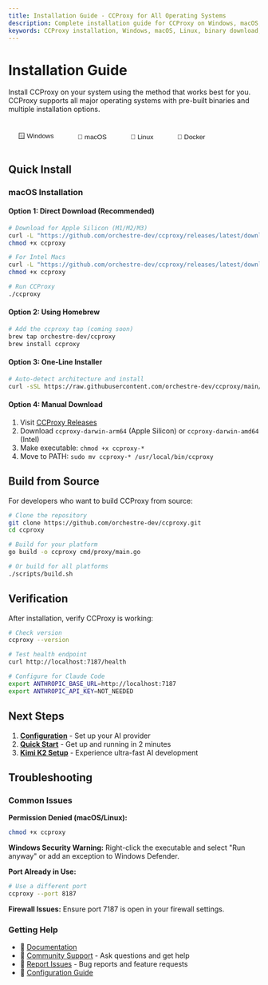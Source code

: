 ```yaml
---
title: Installation Guide - CCProxy for All Operating Systems
description: Complete installation guide for CCProxy on Windows, macOS, and Linux. Download binaries, use package managers, or build from source.
keywords: CCProxy installation, Windows, macOS, Linux, binary download, package manager, Docker, build from source
---
```


# Installation Guide

<SocialShare />

Install CCProxy on your system using the method that works best for you. CCProxy supports all major operating systems with pre-built binaries and multiple installation options.

<div id="os-detection" class="os-detection">
  <div class="os-tabs">
    <button class="os-tab" data-os="windows" onclick="switchOS('windows')">🪟 Windows</button>
    <button class="os-tab" data-os="macos" onclick="switchOS('macos')">🍎 macOS</button>
    <button class="os-tab" data-os="linux" onclick="switchOS('linux')">🐧 Linux</button>
    <button class="os-tab" data-os="docker" onclick="switchOS('docker')">🐳 Docker</button>
  </div>
</div>

## Quick Install

<div class="os-content" id="windows-content">

### Windows Installation

#### Option 1: Direct Download (Recommended)
```powershell
# Download latest Windows binary
Invoke-WebRequest -Uri "https://github.com/orchestre-dev/ccproxy/releases/latest/download/ccproxy-windows-amd64.exe" -OutFile "ccproxy.exe"

# Make executable and run
.\ccproxy.exe
```

#### Option 2: Using Scoop
```powershell
# Add the ccproxy bucket (coming soon)
scoop bucket add ccproxy https://github.com/orchestre-dev/ccproxy-scoop
scoop install ccproxy
```

#### Option 3: Using Chocolatey
```powershell
# Install via Chocolatey (coming soon)
choco install ccproxy
```

#### Option 4: Manual Download
1. Visit [CCProxy Releases](https://github.com/orchestre-dev/ccproxy/releases/latest)
2. Download `ccproxy-windows-amd64.exe`
3. Place in your preferred directory
4. Run from Command Prompt or PowerShell

</div>

<div class="os-content" id="macos-content">

### macOS Installation

#### Option 1: Direct Download (Recommended)
```bash
# Download for Apple Silicon (M1/M2/M3)
curl -L "https://github.com/orchestre-dev/ccproxy/releases/latest/download/ccproxy-darwin-arm64" -o ccproxy
chmod +x ccproxy

# For Intel Macs
curl -L "https://github.com/orchestre-dev/ccproxy/releases/latest/download/ccproxy-darwin-amd64" -o ccproxy
chmod +x ccproxy

# Run CCProxy
./ccproxy
```

#### Option 2: Using Homebrew
```bash
# Add the ccproxy tap (coming soon)
brew tap orchestre-dev/ccproxy
brew install ccproxy
```

#### Option 3: One-Line Installer
```bash
# Auto-detect architecture and install
curl -sSL https://raw.githubusercontent.com/orchestre-dev/ccproxy/main/install.sh | bash
```

#### Option 4: Manual Download
1. Visit [CCProxy Releases](https://github.com/orchestre-dev/ccproxy/releases/latest)
2. Download `ccproxy-darwin-arm64` (Apple Silicon) or `ccproxy-darwin-amd64` (Intel)
3. Make executable: `chmod +x ccproxy-*`
4. Move to PATH: `sudo mv ccproxy-* /usr/local/bin/ccproxy`

</div>

<div class="os-content" id="linux-content">

### Linux Installation

#### Option 1: Direct Download (Recommended)
```bash
# For x86_64 systems
curl -L "https://github.com/orchestre-dev/ccproxy/releases/latest/download/ccproxy-linux-amd64" -o ccproxy
chmod +x ccproxy

# For ARM64 systems
curl -L "https://github.com/orchestre-dev/ccproxy/releases/latest/download/ccproxy-linux-arm64" -o ccproxy
chmod +x ccproxy

# Install system-wide
sudo mv ccproxy /usr/local/bin/
```

#### Option 2: Using Package Managers

**Debian/Ubuntu (APT):**
```bash
# Add CCProxy repository (coming soon)
curl -fsSL https://pkg.ccproxy.dev/gpg | sudo apt-key add -
echo "deb https://pkg.ccproxy.dev/apt stable main" | sudo tee /etc/apt/sources.list.d/ccproxy.list
sudo apt update && sudo apt install ccproxy
```

**RHEL/Fedora/CentOS (YUM/DNF):**
```bash
# Add CCProxy repository (coming soon)
sudo dnf config-manager --add-repo https://pkg.ccproxy.dev/rpm/ccproxy.repo
sudo dnf install ccproxy
```

**Arch Linux (AUR):**
```bash
# Install from AUR (coming soon)
yay -S ccproxy-bin
# or
paru -S ccproxy-bin
```

#### Option 3: Snap Package
```bash
# Install via Snap (coming soon)
sudo snap install ccproxy
```

#### Option 4: AppImage
```bash
# Download and run AppImage (coming soon)
curl -L "https://github.com/orchestre-dev/ccproxy/releases/latest/download/ccproxy-x86_64.AppImage" -o ccproxy.AppImage
chmod +x ccproxy.AppImage
./ccproxy.AppImage
```

</div>

<div class="os-content" id="docker-content">

### Docker Installation

#### Option 1: Docker Run
```bash
# Run CCProxy in Docker
docker run -p 7187:7187 \
  -e PROVIDER=groq \
  -e GROQ_API_KEY=your_api_key \
  -e GROQ_MODEL=moonshotai/kimi-k2-instruct \
  orchestre-dev/ccproxy:latest
```

#### Option 2: Docker Compose
```yaml
# docker-compose.yml
version: '3.8'
services:
  ccproxy:
    image: orchestre-dev/ccproxy:latest
    ports:
      - "7187:7187"
    environment:
      - PROVIDER=groq
      - GROQ_API_KEY=${GROQ_API_KEY}
      - GROQ_MODEL=moonshotai/kimi-k2-instruct
    restart: unless-stopped
```

```bash
# Start with Docker Compose
docker-compose up -d
```

#### Option 3: Kubernetes
```yaml
# ccproxy-deployment.yaml
apiVersion: apps/v1
kind: Deployment
metadata:
  name: ccproxy
spec:
  replicas: 3
  selector:
    matchLabels:
      app: ccproxy
  template:
    metadata:
      labels:
        app: ccproxy
    spec:
      containers:
      - name: ccproxy
        image: orchestre-dev/ccproxy:latest
        ports:
        - containerPort: 7187
        env:
        - name: PROVIDER
          value: "groq"
        - name: GROQ_API_KEY
          valueFrom:
            secretKeyRef:
              name: ccproxy-secrets
              key: groq-api-key
```

</div>

## Build from Source

For developers who want to build CCProxy from source:

```bash
# Clone the repository
git clone https://github.com/orchestre-dev/ccproxy.git
cd ccproxy

# Build for your platform
go build -o ccproxy cmd/proxy/main.go

# Or build for all platforms
./scripts/build.sh
```

## Verification

After installation, verify CCProxy is working:

```bash
# Check version
ccproxy --version

# Test health endpoint
curl http://localhost:7187/health

# Configure for Claude Code
export ANTHROPIC_BASE_URL=http://localhost:7187
export ANTHROPIC_API_KEY=NOT_NEEDED
```

## Next Steps

1. **[Configuration](/guide/configuration)** - Set up your AI provider
2. **[Quick Start](/guide/quick-start)** - Get up and running in 2 minutes
3. **[Kimi K2 Setup](/kimi-k2)** - Experience ultra-fast AI development

## Troubleshooting

### Common Issues

**Permission Denied (macOS/Linux):**
```bash
chmod +x ccproxy
```

**Windows Security Warning:**
Right-click the executable and select "Run anyway" or add an exception to Windows Defender.

**Port Already in Use:**
```bash
# Use a different port
ccproxy --port 8187
```

**Firewall Issues:**
Ensure port 7187 is open in your firewall settings.

### Getting Help

- 📖 [Documentation](/)
- 💬 [Community Support](https://github.com/orchestre-dev/ccproxy/discussions) - Ask questions and get help
- 🐛 [Report Issues](https://github.com/orchestre-dev/ccproxy/issues) - Bug reports and feature requests
- 🔧 [Configuration Guide](/guide/configuration)

<script>
// Auto-detect operating system
function detectOS() {
  if (typeof navigator === 'undefined') return 'linux';
  const userAgent = navigator.userAgent.toLowerCase();
  if (userAgent.includes('win')) return 'windows';
  if (userAgent.includes('mac')) return 'macos';
  if (userAgent.includes('linux')) return 'linux';
  return 'linux'; // default
}

// Switch between OS tabs
function switchOS(os) {
  if (typeof document === 'undefined') return;
  
  // Add js-loaded class to body for CSS
  document.body.classList.add('js-loaded');
  
  // Hide all content and remove active classes
  document.querySelectorAll('.os-content').forEach(content => {
    content.style.display = 'none';
    content.classList.remove('active');
  });
  
  document.querySelectorAll('.os-tab').forEach(tab => {
    tab.classList.remove('active');
  });
  
  // Show selected content
  const content = document.getElementById(os + '-content');
  if (content) {
    content.style.display = 'block';
    content.classList.add('active');
  }
  
  // Add active class to selected tab
  const tab = document.querySelector(`[data-os="${os}"]`);
  if (tab) {
    tab.classList.add('active');
  }
}

// Initialize on page load (client-side only)
if (typeof window !== 'undefined') {
  function initializeOS() {
    const detectedOS = detectOS();
    console.log('Detected OS:', detectedOS); // Debug log
    switchOS(detectedOS);
  }
  
  // Initialize when DOM is ready
  if (document.readyState === 'loading') {
    document.addEventListener('DOMContentLoaded', initializeOS);
  } else {
    // DOM is already loaded
    initializeOS();
  }
}
</script>

<style>
.os-detection {
  margin: 24px 0;
}

.os-tabs {
  display: flex;
  gap: 8px;
  margin-bottom: 24px;
  border-bottom: 1px solid var(--vp-c-border);
}

.os-tab {
  padding: 12px 20px;
  border: none;
  background: transparent;
  color: var(--vp-c-text-2);
  cursor: pointer;
  border-radius: 6px 6px 0 0;
  font-weight: 500;
  transition: all 0.2s;
}

.os-tab:hover {
  background: var(--vp-c-bg-soft);
  color: var(--vp-c-text-1);
}

.os-tab.active {
  background: var(--vp-c-brand-1);
  color: white;
}

.os-content {
  display: none;
}

.os-content.active {
  display: block;
}

/* Fallback: show macOS by default if JavaScript fails */
#macos-content {
  display: block;
}

/* Hide all when JavaScript loads */
.js-loaded .os-content {
  display: none;
}

@media (max-width: 640px) {
  .os-tabs {
    flex-wrap: wrap;
  }
  
  .os-tab {
    flex: 1;
    min-width: 120px;
  }
}
</style>